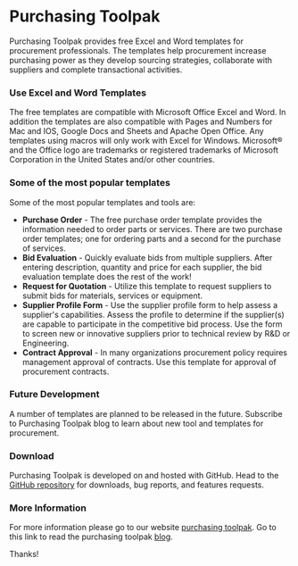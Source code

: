 # Purchasing Toolpak
Purchasing Toolpak provides free Excel and Word templates for procurement professionals. The templates help procurement increase purchasing power as they develop sourcing strategies, collaborate with suppliers and complete transactional activities.

### Use Excel and Word Templates

The free templates are compatible with Microsoft Office Excel and Word. In addition the templates are also compatible with Pages and Numbers for Mac and IOS, Google Docs and Sheets and Apache Open Office. Any templates using macros will only work with Excel for Windows. Microsoft® and the Office logo are trademarks or registered trademarks of Microsoft Corporation in the United States
and/or other countries.

### Some of the most popular templates

Some of the most popular templates and tools are:

* **Purchase Order** - The free purchase order template provides the information needed to order parts or services. There are two purchase order templates; one for ordering parts and a second for the purchase of services. 
* **Bid Evaluation** - Quickly evaluate bids from multiple suppliers. After entering description, quantity and price for each supplier, the bid evaluation template does the rest of the work!
* **Request for Quotation** - Utilize this template to request suppliers to submit bids for materials, services
or equipment.
* **Supplier Profile Form** - Use the supplier profile form to help assess a supplier's capabilities. Assess the profile to determine if the supplier(s) are capable to participate in the competitive bid process. Use the form to screen new or innovative suppliers prior to technical review by R&D or Engineering.
* **Contract Approval** - In many organizations procurement policy requires management approval of contracts. Use this template for approval of procurement contracts.

### Future Development

A number of templates are planned to be released in the future. Subscribe to Purchasing Toolpak blog to learn about new tool and templates for procurement.

### Download

Purchasing Toolpak is developed on and hosted with GitHub. Head to the <a href="https://github.com/purchasingtoolpak/purchasingtoolpak">GitHub repository</a> for downloads, bug reports, and features requests.

### More Information

For more information please go to our website <a href="https://purchasingtoolpak.github.io/purchasing-toolpak-home/">purchasing toolpak</a>. Go to this link to read the purchasing toolpak <a href="https://purchasingtoolpak.github.io/purchasing-toolpak-blog/">blog</a>.

Thanks!

